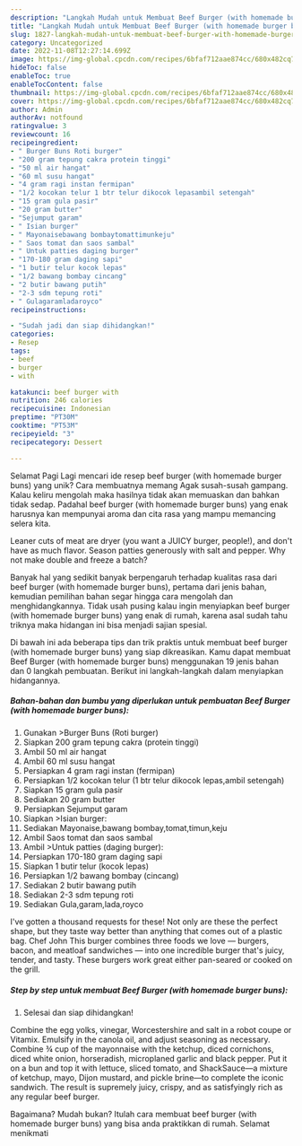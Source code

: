 ```yaml
---
description: "Langkah Mudah untuk Membuat Beef Burger (with homemade burger buns) yang Lezat Sekali, Mantap"
title: "Langkah Mudah untuk Membuat Beef Burger (with homemade burger buns) yang Lezat Sekali, Mantap"
slug: 1827-langkah-mudah-untuk-membuat-beef-burger-with-homemade-burger-buns-yang-lezat-sekali-mantap
category: Uncategorized
date: 2022-11-08T12:27:14.699Z
image: https://img-global.cpcdn.com/recipes/6bfaf712aae874cc/680x482cq70/beef-burger-with-homemade-burger-buns-foto-resep-utama.jpg
hideToc: false
enableToc: true
enableTocContent: false
thumbnail: https://img-global.cpcdn.com/recipes/6bfaf712aae874cc/680x482cq70/beef-burger-with-homemade-burger-buns-foto-resep-utama.jpg
cover: https://img-global.cpcdn.com/recipes/6bfaf712aae874cc/680x482cq70/beef-burger-with-homemade-burger-buns-foto-resep-utama.jpg
author: Admin
authorAv: notfound
ratingvalue: 3
reviewcount: 16
recipeingredient:
- " Burger Buns Roti burger"
- "200 gram tepung cakra protein tinggi"
- "50 ml air hangat"
- "60 ml susu hangat"
- "4 gram ragi instan fermipan"
- "1/2 kocokan telur 1 btr telur dikocok lepasambil setengah"
- "15 gram gula pasir"
- "20 gram butter"
- "Sejumput garam"
- " Isian burger"
- " Mayonaisebawang bombaytomattimunkeju"
- " Saos tomat dan saos sambal"
- " Untuk patties daging burger"
- "170-180 gram daging sapi"
- "1 butir telur kocok lepas"
- "1/2 bawang bombay cincang"
- "2 butir bawang putih"
- "2-3 sdm tepung roti"
- " Gulagaramladaroyco"
recipeinstructions:

- "Sudah jadi dan siap dihidangkan!"
categories:
- Resep
tags:
- beef
- burger
- with

katakunci: beef burger with 
nutrition: 246 calories
recipecuisine: Indonesian
preptime: "PT30M"
cooktime: "PT53M"
recipeyield: "3"
recipecategory: Dessert

---
```



Selamat Pagi Lagi mencari ide resep beef burger (with homemade burger buns) yang unik? Cara membuatnya memang Agak susah-susah gampang. Kalau keliru mengolah maka hasilnya tidak akan memuaskan dan bahkan tidak sedap. Padahal beef burger (with homemade burger buns) yang enak harusnya kan mempunyai aroma dan cita rasa yang mampu memancing selera kita.


Leaner cuts of meat are dryer (you want a JUICY burger, people!), and don&#39;t have as much flavor. Season patties generously with salt and pepper. Why not make double and freeze a batch?

Banyak hal yang sedikit banyak berpengaruh terhadap kualitas rasa dari beef burger (with homemade burger buns), pertama dari jenis bahan, kemudian pemilihan bahan segar hingga cara mengolah dan menghidangkannya. Tidak usah pusing kalau ingin menyiapkan beef burger (with homemade burger buns) yang enak di rumah, karena asal sudah tahu triknya maka hidangan ini bisa menjadi sajian spesial.


Di bawah ini ada beberapa tips dan trik praktis untuk membuat beef burger (with homemade burger buns) yang siap dikreasikan. Kamu dapat membuat Beef Burger (with homemade burger buns) menggunakan 19 jenis bahan dan 0 langkah pembuatan. Berikut ini langkah-langkah dalam menyiapkan hidangannya.

<!--inarticleads1-->

##### Bahan-bahan dan bumbu yang diperlukan untuk pembuatan Beef Burger (with homemade burger buns):

1. Gunakan  &gt;Burger Buns (Roti burger)
1. Siapkan 200 gram tepung cakra (protein tinggi)
1. Ambil 50 ml air hangat
1. Ambil 60 ml susu hangat
1. Persiapkan 4 gram ragi instan (fermipan)
1. Persiapkan 1/2 kocokan telur (1 btr telur dikocok lepas,ambil setengah)
1. Siapkan 15 gram gula pasir
1. Sediakan 20 gram butter
1. Persiapkan Sejumput garam
1. Siapkan  &gt;Isian burger:
1. Sediakan  Mayonaise,bawang bombay,tomat,timun,keju
1. Ambil  Saos tomat dan saos sambal
1. Ambil  &gt;Untuk patties (daging burger):
1. Persiapkan 170-180 gram daging sapi
1. Siapkan 1 butir telur (kocok lepas)
1. Persiapkan 1/2 bawang bombay (cincang)
1. Sediakan 2 butir bawang putih
1. Sediakan 2-3 sdm tepung roti
1. Sediakan  Gula,garam,lada,royco


I&#39;ve gotten a thousand requests for these! Not only are these the perfect shape, but they taste way better than anything that comes out of a plastic bag. Chef John This burger combines three foods we love — burgers, bacon, and meatloaf sandwiches — into one incredible burger that&#39;s juicy, tender, and tasty. These burgers work great either pan-seared or cooked on the grill. 

<!--inarticleads2-->

##### Step by step untuk membuat Beef Burger (with homemade burger buns):


1. Selesai dan siap dihidangkan!

Combine the egg yolks, vinegar, Worcestershire and salt in a robot coupe or Vitamix. Emulsify in the canola oil, and adjust seasoning as necessary. Combine ¾ cup of the mayonnaise with the ketchup, diced cornichons, diced white onion, horseradish, microplaned garlic and black pepper. Put it on a bun and top it with lettuce, sliced tomato, and ShackSauce—a mixture of ketchup, mayo, Dijon mustard, and pickle brine—to complete the iconic sandwich. The result is supremely juicy, crispy, and as satisfyingly rich as any regular beef burger. 

Bagaimana? Mudah bukan? Itulah cara membuat beef burger (with homemade burger buns) yang bisa anda praktikkan di rumah. Selamat menikmati
